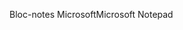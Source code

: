 <span data-ttu-id="b4589-101">Bloc-notes Microsoft</span><span class="sxs-lookup"><span data-stu-id="b4589-101">Microsoft Notepad</span></span>